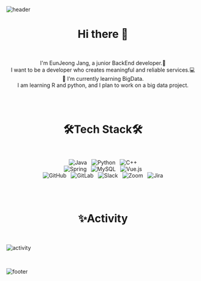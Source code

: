 ![header](https://capsule-render.vercel.app/api?type=slice&color=f7cac9&height=250&section=header&text=EunjeongJang)
<!-- newWisdom(); 등 동사 목표를 표현할 수 있는 함수이름을 찾았어
동사 목표를 풀어주자.
예를들어
I wnat to be a person who gives you new wisdom.
-->

<h1 align = "center"> Hi there 👋 </h1>
</br>
<p align = "center">
  I'm EunJeong Jang, a junior BackEnd developer.🥰</br>
  I want to be a developer who creates meaningful and reliable services.💻</br>
  🌱 I’m currently learning BigData.</br>
  I am learning R and python, and I plan to work on a big data project.</br>
</p>
<!--
안녕하세요? 백엔드 개발과 빅데이터를 공부하고 있는 장은정입니다🥰</br>
  쉽게 이해할 수 있는 코드를 작성하고 최적화 하는 것을 중요하게 생각하며</br>
  새로운 기술을 배우고 프로젝트에 적용하는 것을 좋아합니다.</br>
  배움으로써 지식을 쌓고 도전함으로써 능력을 함양하여 도전적이고 창의적인 SW 개발자로 성장하겠습니다.</br>
-->
</br></br>
<h1 align = "center"> 🛠Tech Stack🛠 </h1>
</br>
<p align = "center">
  <img alt="Java" src="https://img.shields.io/badge/java-%23ED8B00.svg?&style=for-the-badge&logo=java&logoColor=white"/>&nbsp;&nbsp;
  <img alt="Python" src="https://img.shields.io/badge/python%20-%2314354C.svg?&style=for-the-badge&logo=python&logoColor=white"/>&nbsp;&nbsp;
  <img alt="C++" src="https://img.shields.io/badge/c++%20-%2300599C.svg?&style=for-the-badge&logo=c%2B%2B&ogoColor=white"/><br>
  <img alt="Spring" src="https://img.shields.io/badge/spring%20-%236DB33F.svg?&style=for-the-badge&logo=spring&logoColor=white"/>&nbsp;&nbsp;
  <img alt="MySQL" src="https://img.shields.io/badge/mysql-%2300f.svg?&style=for-the-badge&logo=mysql&logoColor=white"/>&nbsp;&nbsp;
  <img alt="Vue.js" src="https://img.shields.io/badge/vuejs%20-%2335495e.svg?&style=for-the-badge&logo=vue.js&logoColor=%234FC08D"/></br>
  <img alt="GitHub" src="https://img.shields.io/badge/github%20-%23121011.svg?&style=for-the-badge&logo=github&logoColor=white"/>&nbsp;&nbsp;
  <img alt="GitLab" src="https://img.shields.io/badge/gitlab%20-%23181717.svg?&style=for-the-badge&logo=gitlab&logoColor=white"/>&nbsp;&nbsp;
  <img alt="Slack" src="https://img.shields.io/badge/Slack-4A154B?style=for-the-badge&logo=slack&logoColor=white" />&nbsp;&nbsp;
  <img alt="Zoom" src="https://img.shields.io/badge/Zoom-2D8CFF?style=for-the-badge&logo=zoom&logoColor=white" />&nbsp;&nbsp;
  <img alt="Jira" src="https://img.shields.io/badge/Jira%20-%23013243.svg?&style=for-the-badge&logo=Jira&logoColor=white" /></br>
</p>
</br></br>
<h1 align = "center"> ✨Activity </h1>
</br>

![activity](https://user-images.githubusercontent.com/60774058/114303970-a891b900-9b0b-11eb-8890-4d510b24e1ae.png)

</br>

![footer](https://capsule-render.vercel.app/api?type=slice&color=92a8d1&height=150&section=footer)













<!--
**jangeunjeong/jangeunjeong** is a ✨ _special_ ✨ repository because its `README.md` (this file) appears on your GitHub profile.

Here are some ideas to get you started:

- 🔭 I’m currently working on ...
- 🌱 I’m currently learning ...
- 👯 I’m looking to collaborate on ...
- 🤔 I’m looking for help with ...
- 💬 Ask me about ...
- 📫 How to reach me: ...
- 😄 Pronouns: ...
- ⚡ Fun fact: ...
-->

